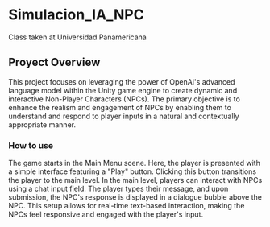 # Simulacion_IA_NPC
Class taken at Universidad Panamericana

## Proyect Overview
This project focuses on leveraging the power of OpenAI's advanced language model within the Unity game engine to create dynamic and interactive Non-Player Characters (NPCs). The primary objective is to enhance the realism and engagement of NPCs by enabling them to understand and respond to player inputs in a natural and contextually appropriate manner.

### How to use
The game starts in the Main Menu scene. Here, the player is presented with a simple interface featuring a "Play" button. Clicking this button transitions the player to the main level.
In the main level, players can interact with NPCs using a chat input field. The player types their message, and upon submission, the NPC's response is displayed in a dialogue bubble above the NPC. This setup allows for real-time text-based interaction, making the NPCs feel responsive and engaged with the player's input.

